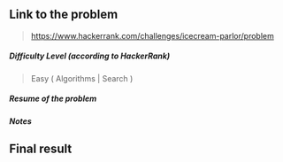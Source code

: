## Link to the problem

> https://www.hackerrank.com/challenges/icecream-parlor/problem

##### Difficulty Level (according to HackerRank)

> Easy ( Algorithms | Search )

##### Resume of the problem 


##### Notes


## Final result
